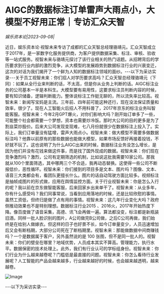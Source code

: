 # AIGC的数据标注订单雷声大雨点小，大模型不好用正常｜专访汇众天智

*娱乐资本论|2023-09-08|*

近日，娱乐资本论·视智未来专访了成都的汇众天智总经理骆靖元。汇众天智成立于2017年，是一家数字化服务提供商，为客户提供数据采集、标注、审核、验收等一站式服务。视智未来与骆靖元探讨了该行业相关的热门话题。从招聘背后的学历要求到行业内部的激烈竞争，从大模型的发展趋势到数据标注行业的兴衰变迁，这次的对话为我们揭开了一个鲜为人知的数据标注领域的面纱。---以下为采访实录---关于员工视智未来：你们招人对学历要求高吗？汇众天智总经理骆靖元（下同）：如果从全行业来判断的话，不太高，但是你从业务上判断的话。AIGC标注业务的公司基本一半是本科生。大模型要有易用性，这要求标注员判断内容的时候，要有知识储备，逻辑判断能力。整体说标注工作挺无聊的，所以流失率比较高。视智未来：新闻写宝妈是主流。三年前、四年前可能这种还行，现在没法保证质量和效率，很少了。现在人工智能火后招人不用科普了，2017年京东的标注业务叫智能客服。视智未来：今年2月GPT爆火，对你们影响大吗？刚开始订单多了一些，可能整个社会都需要一个梦想，资本也需要炒冷饭。那时大公司的目的更多是为了割韭菜炒股价。后来大公司发现变现难，七八月份就很少在数据标注上投入了。实际上，我们订单量没有猛增，雷声大雨点小。视智未来：做大模型不需要多做数据标注吗？他靠以前原有的那些数据也能做大模型，如果市场反馈好再接着投钱，不好就不玩了。这也说明了为什么AIGC出来的时候，数据标注业务没怎么增长，是因为他们并没有花钱来做这件事，而是找了国外现成的数据。视智未来：你们现在竞争激烈吗？激烈，公司有定期筛选的机制，比如说这批我需要10家公司。那我就从100个里面筛选，其中哪两三个不合适，我再动态替换。这使得一些公司不断报低价，恶性循环。视智未来：你们接到的项目多是文本、图片吗？图像、文本、语音三大类都会有，看团队更擅长什么。图片的话自动驾驶方面比较多。视频标注是抽帧成图片的形式做，应用在舆情监控方面。关于行业视智未来：你是怎么入行的呢？我以前在京东做智能客服，后来回家乡出来单干了。视智未来：从业多年，你有什么感受吗？我们同事常说，当看到应用落地的时候，还是比较欣慰的事情。虽然工资低，但终归是做了点有用的事情。视智未来：这几年行业变化大吗？政府侧推动效果也不是特别理想。数据标注行业2015 、2016火，2017年开始热度下降。像百度做了语音采集，高德、讯飞会再做一遍。算法都没变，标注都是新瓶装旧酒，同样一批人脸识别的图片，A公司做完B公司做，之后C公司再做，我们始终是在给别人做嫁衣。但这样的日子也好景不长，如今订单量变少，人员迅速增加后又会有断档期，大部分公司死在了断档期里。视智未来：那能做数据中间商赚钱吗？一个是数据属于客户，另外虽然说的是 100 张图，但不是同一批人的。视智未来：你们的壁垒在哪里？地域优势，人员成本其实不算高。管理能力，执行水平。数据保密的技术处理上。此外，我们有行业认可的学标组身份。视智未来：你们行业为什么越来越卷呢？门槛低是最直接的问题。视智未来：你怎么看待行业发展呢？人工智能的产品会越来越多，行业越来越好的时候，也会越来越透明，越来越卷。

![Image](https://mmbiz.qpic.cn/mmbiz_gif/UgtzVuzhFd7b9zoHgZT3lgLN9icAsrOKuIicEc1jnAYwdNsccufkng44ehmsiclaTMtrmCjic0rJOUbUWbCfiaFup4g/640?wx_fmt=gif&tp=wxpic&wxfrom=5&wx_lazy=1)

---以下为采访实录---

